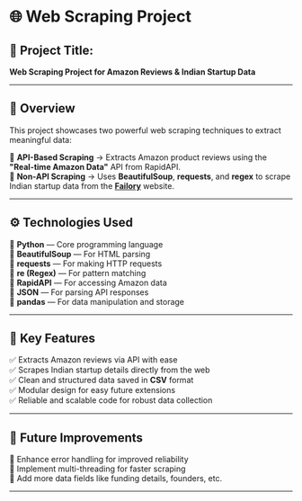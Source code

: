 # 🌐 **Web Scraping Project**  

## 📝 **Project Title:**  
**Web Scraping Project for Amazon Reviews & Indian Startup Data**  

---

## 📌 **Overview**  
This project showcases two powerful web scraping techniques to extract meaningful data:  

🔹 **API-Based Scraping** → Extracts Amazon product reviews using the **"Real-time Amazon Data"** API from RapidAPI.  
🔹 **Non-API Scraping** → Uses **BeautifulSoup**, **requests**, and **regex** to scrape Indian startup data from the **[Failory](https://www.failory.com/startups/india)** website.  

---

## ⚙️ **Technologies Used**  
🔸 **Python** — Core programming language  
🔸 **BeautifulSoup** — For HTML parsing  
🔸 **requests** — For making HTTP requests  
🔸 **re (Regex)** — For pattern matching  
🔸 **RapidAPI** — For accessing Amazon data  
🔸 **JSON** — For parsing API responses  
🔸 **pandas** — For data manipulation and storage  

---

## 🚀 **Key Features**  
✅ Extracts Amazon reviews via API with ease  
✅ Scrapes Indian startup details directly from the web  
✅ Clean and structured data saved in **CSV** format  
✅ Modular design for easy future extensions  
✅ Reliable and scalable code for robust data collection  

---

## 🔮 **Future Improvements**  
🔹 Enhance error handling for improved reliability  
🔹 Implement multi-threading for faster scraping  
🔹 Add more data fields like funding details, founders, etc.  

---

